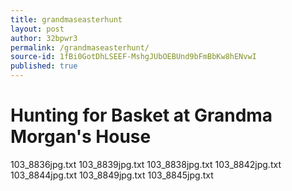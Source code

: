 ```yaml
---
title: grandmaseasterhunt
layout: post
author: 32bpwr3
permalink: /grandmaseasterhunt/
source-id: 1fBi0GotDhLSEEF-MshgJUbOEBUnd9bFmBbKw8hENvwI
published: true
---
```

# Hunting for Basket at Grandma Morgan's House

103_8836jpg.txt103_8839jpg.txt103_8838jpg.txt103_8842jpg.txt103_8844jpg.txt103_8849jpg.txt103_8845jpg.txt

